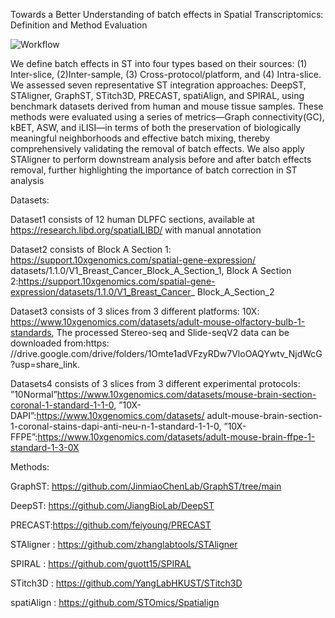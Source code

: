 Towards a Better Understanding of batch effects in Spatial Transcriptomics: Definition and Method Evaluation

![Workflow](workflow.png.png)


We define batch effects in ST into four types based on their sources: (1) Inter-slice, (2)Inter-sample, (3) Cross-protocol/platform, and (4) Intra-slice. We assessed seven representative ST integration approaches: DeepST, STAligner, GraphST, STitch3D, PRECAST, spatiAlign, and SPIRAL, using benchmark datasets derived from human and mouse tissue samples. These methods were evaluated using a series of metrics—Graph connectivity(GC), kBET, ASW, and iLISI—in terms of both the preservation of biologically meaningful neighborhoods and effective batch mixing, thereby comprehensively validating the removal of batch effects. We also apply STAligner to perform downstream analysis before and after batch effects removal, further highlighting the importance of batch correction in ST analysis


Datasets:

Dataset1 consists of 12 human DLPFC sections, available at
https://research.libd.org/spatialLIBD/ with manual annotation

Dataset2 consists of Block A Section 1: https://support.10xgenomics.com/spatial-gene-expression/
datasets/1.1.0/V1_Breast_Cancer_Block_A_Section_1, Block A Section
2:https://support.10xgenomics.com/spatial-gene-expression/datasets/1.1.0/V1_Breast_Cancer_
Block_A_Section_2

Dataset3 consists of 3 slices from 3 different platforms: 10X:
https://www.10xgenomics.com/datasets/adult-mouse-olfactory-bulb-1-standards, The processed
Stereo-seq and Slide-seqV2 data can be downloaded from:https:
//drive.google.com/drive/folders/1Omte1adVFzyRDw7VloOAQYwtv_NjdWcG?usp=share_link.

Datasets4 consists of 3 slices from 3 different experimental protocols: ”10Normal”https://www.10xgenomics.com/datasets/mouse-brain-section-coronal-1-standard-1-1-0,
”10X-DAPI”:https://www.10xgenomics.com/datasets/
adult-mouse-brain-section-1-coronal-stains-dapi-anti-neu-n-1-standard-1-1-0,
”10X-FFPE”:https://www.10xgenomics.com/datasets/adult-mouse-brain-ffpe-1-standard-1-3-0X


Methods:

GraphST: https://github.com/JinmiaoChenLab/GraphST/tree/main

DeepST: https://github.com/JiangBioLab/DeepST

PRECAST:https://github.com/feiyoung/PRECAST

STAligner : https://github.com/zhanglabtools/STAligner

SPIRAL : https://github.com/guott15/SPIRAL

STitch3D : https://github.com/YangLabHKUST/STitch3D

spatiAlign : https://github.com/STOmics/Spatialign

